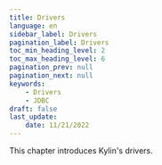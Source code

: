 ```yaml
---
title: Drivers
language: en
sidebar_label: Drivers
pagination_label: Drivers
toc_min_heading_level: 2
toc_max_heading_level: 6
pagination_prev: null
pagination_next: null
keywords:
    - Drivers
    - JDBC
draft: false
last_update:
    date: 11/21/2022
---
```


This chapter introduces Kylin's drivers.
